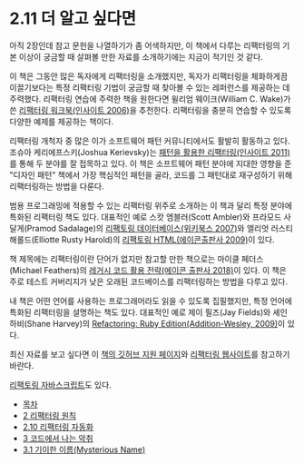 # 2.11 더 알고 싶다면
아직 2장인데 참고 문헌을 나열하기가 좀 어색하지만, 이 책에서 다루는 리팩터링의 기본 이상이 궁금할 때 살펴볼 만한 자료를 소개하기에는 지금이 적기인 것 같다.

이 책은 그동안 많은 독자에게 리팩터링을 소개했지만, 독자가 리팩터링을 체화하게끔 이끌기보다는 특정 리팩터링 기법이 궁금할 때 찾아볼 수 있는 레퍼런스를 제공하는 데 주력했다. 리팩터링 연습에 주력한 책을 원한다면 윌리엄 웨이크(William C. Wake)가 쓴 [리팩터링 워크북(인사이트 2006)](http://www.yes24.com/Product/Goods/2148566)을 추천한다. 리팩터링을 충분히 연습할 수 있도록 다양한 예제를 제공하는 책이다.

리팩터링 개척자 중 많은 이가 소프트웨어 패턴 커뮤니티에서도 활발히 활동하고 있다. 조슈아 케리에프스키(Joshua Kerievsky)는 [패턴을 활용한 리팩터링(인사이트 2011)](http://www.yes24.com/Product/Goods/14752528)를 통해 두 분야를 잘 접목하고 있다. 이 책은 소프트웨어 패턴 분야에 지대한 영향을 준 "디자인 패턴" 책에서 가장 핵심적인 패턴을 골라, 코드를 그 패턴대로 재구성하기 위해 리팩터링하는 방법을 다룬다.

범용 프로그래밍에 적용할 수 있는 리팩터링 위주로 소개하는 이 책과 달리 특정 분야에 특화된 리팩터링 책도 있다. 대표적인 예로 스캇 엠블러(Scott Ambler)와 프라모드 사달게(Pramod Sadalage)의 [리팩토링 데이터베이스(위키북스 2007)](http://www.yes24.com/Product/Goods/2606054)와 엘리엇 러스티 해롤드(Elliotte Rusty Harold)의 [리팩토링 HTML(에이콘출판사 2009)](http://www.yes24.com/Product/Goods/3602596)이 있다.

책 제목에는 리팩터링이란 단어가 없지만 참고할 만한 책으로는 마이클 페더스(Michael Feathers)의 [레거시 코드 활용 전략(에이콘 출판사 2018)](http://www.yes24.com/Product/Goods/64586851)이 있다. 이 책은 주로 테스트 커버리지가 낮은 오래된 코드베이스를 리팩터링하는 방법을 다루고 있다.

내 책은 어떤 언어를 사용하는 프로그래머라도 읽을 수 있도록 집필했지만, 특정 언어에 특화된 리팩터링을 설명하는 책도 있다. 대표적인 예로 제이 필즈(Jay Fields)와 셰인 하비(Shane Harvey)의 [Refactoring: Ruby Edition(Addition-Wesley, 2009)](https://martinfowler.com/books/refactoringRubyEd.html)이 있다.

최신 자료를 보고 싶다면 이 [책의 깃허브 지원 페이지](https://github.com/WegraLee/Refactoring)와 [리팩터링 웹사이트](https://refactoring.com/)를 참고하기 바란다.

[리팩토링 자바스크립트](http://www.kyobobook.co.kr/product/detailViewKor.laf?mallGb=KOR&ejkGb=KOR&barcode=9791160505894)도 있다.

- [목차](https://github.com/wonder13662/refactoring-v2/blob/writing/README.md)
- [2 리팩터링 원칙](https://github.com/wonder13662/refactoring-v2/blob/writing/chapter02)
- [2.10 리팩터링 자동화](https://github.com/wonder13662/refactoring-v2/blob/writing/chapter02/2-10.md)
- [3 코드에서 나는 악취](https://github.com/wonder13662/refactoring-v2/blob/writing/chapter03)
- [3.1 기이한 이름(Mysterious Name)](https://github.com/wonder13662/refactoring-v2/blob/writing/chapter03/3-1.md)